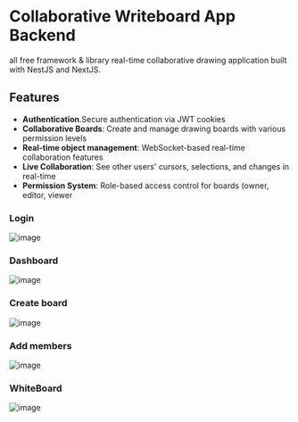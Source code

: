 # Collaborative Writeboard App Backend

all free framework & library real-time collaborative drawing application built with NestJS and NextJS. 

## Features

-  **Authentication**.Secure authentication via JWT cookies
-  **Collaborative Boards**: Create and manage drawing boards with various permission levels
-  **Real-time object management**: WebSocket-based real-time collaboration features
-  **Live Collaboration**: See other users' cursors, selections, and changes in real-time
-  **Permission System**: Role-based access control for boards (owner, editor, viewer

### Login
![image](https://github.com/user-attachments/assets/c0a8cc65-434f-4d8d-ad17-6f8365e280c4)

### Dashboard
![image](https://github.com/user-attachments/assets/ca2b55b9-d3a2-4cb1-8219-e9ee018a84ab)

### Create board
![image](https://github.com/user-attachments/assets/a0974d8c-05fc-4101-a245-1392fb34d986)

### Add members
![image](https://github.com/user-attachments/assets/e16eaf1d-2ac6-43e5-ba9f-8286d3713ac4)

### WhiteBoard
![image](https://github.com/user-attachments/assets/62eeb6a5-a33d-43a7-aab8-5cdcd87a7371)


